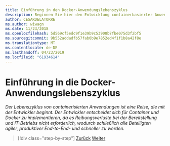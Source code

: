 ```yaml
---
title: Einführung in den Docker-Anwendungslebenszyklus
description: Beginnen Sie hier den Entwicklung containerbasierter Anwendungen Weg.
author: CESARDELATORRE
ms.author: wiwagn
ms.date: 11/23/2018
ms.openlocfilehash: 5d569cf5edc9f1e39b9c53908b7fbe075d3f2bf5
ms.sourcegitcommit: 9b552addadfb57fab0b9e7852ed4f1f1b8a42f8e
ms.translationtype: MT
ms.contentlocale: de-DE
ms.lasthandoff: 04/23/2019
ms.locfileid: "61934614"
---
```

# <a name="introduction-tothe-docker-application-life-cycle"></a>Einführung in die Docker-Anwendungslebenszyklus

*Der Lebenszyklus von containerisierten Anwendungen ist eine Reise, die mit der Entwickler beginnt. Der Entwickler entscheidet sich für Container und Docker zu implementieren, da es Reibungsverluste bei der Bereitstellung und IT-Betriebs nicht erforderlich, wodurch schließlich alle Beteiligten agiler, produktiver End-to-End- und schneller zu werden.*

>[!div class="step-by-step"]
>[Zurück](../docker-containers-images-and-registries.md)
>[Weiter](containers-foundation-for-devops-collaboration.md)